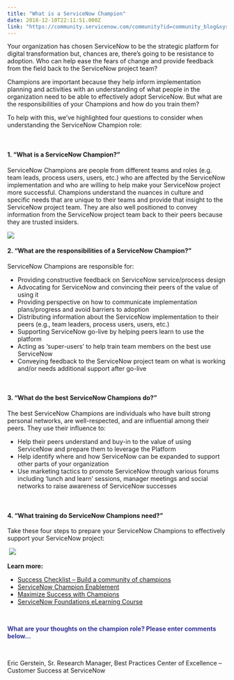 ```yaml
---
title: "What is a ServiceNow Champion"
date: 2018-12-10T22:11:51.000Z
link: "https://community.servicenow.com/community?id=community_blog&sys_id=0bf08e65db5eef004abd5583ca9619cd"
---
```

<p>Your organization has chosen ServiceNow to be the strategic platform for digital transformation but, chances are, there’s going to be resistance to adoption. Who can help ease the fears of change and provide feedback from the field back to the ServiceNow project team?</p>
<p>Champions are important because they help inform implementation planning and activities with an understanding of what people in the organization need to be able to effectively adopt ServiceNow. But what are the responsibilities of your Champions and how do you train them?</p>
<p>To help with this, we’ve highlighted four questions to consider when understanding the ServiceNow Champion role:</p>
<p> </p>
<h4><strong>1. “What is a ServiceNow Champion?”</strong></h4>
<p>ServiceNow Champions are people from different teams and roles (e.g. team leads, process users, users, etc.) who are affected by the ServiceNow implementation and who are willing to help make your ServiceNow project more successful. Champions understand the nuances in culture and specific needs that are unique to their teams and provide that insight to the ServiceNow project team. They are also well positioned to convey information from the ServiceNow project team back to their peers because they are trusted insiders.</p>
<p><img src="9529c669db5223404abd5583ca96190e.iix" /></p>
<h4><strong>2. “What are the responsibilities of a ServiceNow Champion?”</strong></h4>
<p>ServiceNow Champions are responsible for: </p>
<ul><li>Providing constructive feedback on ServiceNow service/process design</li><li>Advocating for ServiceNow and convincing their peers of the value of using it</li><li>Providing perspective on how to communicate implementation plans/progress and avoid barriers to adoption</li><li>Distributing information about the ServiceNow implementation to their peers (e.g., team leaders, process users, users, etc.)</li><li>Supporting ServiceNow go-live by helping peers learn to use the platform</li><li>Acting as ‘super-users’ to help train team members on the best use ServiceNow</li><li>Conveying feedback to the ServiceNow project team on what is working and/or needs additional support after go-live</li></ul>
<p> </p>
<h4><strong>3. “What do the best ServiceNow Champions do?”</strong></h4>
<p>The best ServiceNow Champions are individuals who have built strong personal networks, are well-respected, and are influential among their peers. They use their influence to:</p>
<ul><li>Help their peers understand and buy-in to the value of using ServiceNow and prepare them to leverage the Platform</li><li>Help identify where and how ServiceNow can be expanded to support other parts of your organization</li><li>Use marketing tactics to promote ServiceNow through various forums including ‘lunch and learn’ sessions, manager meetings and social networks to raise awareness of ServiceNow successes</li></ul>
<p> </p>
<h4><strong>4. “What training do ServiceNow Champions need?”</strong></h4>
<p>Take these four steps to prepare your ServiceNow Champions to effectively support your ServiceNow project:</p>
<p> <img src="c4994e6ddb5223404abd5583ca9619ed.iix" /></p>
<p><strong>Learn more:</strong></p>
<ul><li><a href="https://www.servicenow.com/content/dam/servicenow-assets/public/en-us/doc-type/bp/subpillar19-champions.pptx" rel="nofollow">Success Checklist – Build a community of champions</a></li><li><a href="https://www.servicenow.com/success/champion.html" rel="nofollow">ServiceNow Champion Enablement</a></li><li><a href="https://www.servicenow.com/content/dam/servicenow-assets/public/en-us/doc-type/other-document/csc/champions.pdf" rel="nofollow">Maximize Success with Champions</a></li><li><a href="https://www.servicenow.com/services/training-and-certification/foundations-elearning.html" rel="nofollow">ServiceNow Foundations eLearning Course</a></li></ul>
<p> </p>
<p><strong><span style="color: #333399;">What are your thoughts on the champion role? Please enter comments below...</span></strong></p>
<p> </p>
<p>Eric Gerstein, Sr. Research Manager, Best Practices Center of Excellence – Customer Success at ServiceNow</p>
<p> </p>